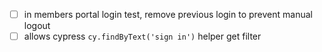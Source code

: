 - [ ] in members portal login test, remove previous login to prevent manual logout
- [ ] allows cypress `cy.findByText('sign in')` helper get filter